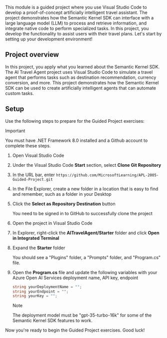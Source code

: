 This module is a guided project where you use Visual Studio Code to develop a proof-of-concept artificially intelligent travel assistant. The project demonstrates how the Semantic Kernel SDK can interface with a large language model (LLM) to process and retrieve information, and integrate native code to perform specialized tasks. In this project, you develop the functionality to assist users with their travel plans. Let's start by setting up your development environment!

## Project overview

In this project, you apply what you learned about the Semantic Kernel SDK. The AI Travel Agent project uses Visual Studio Code to simulate a travel agent that performs tasks such as destination recommendation, currency conversion, and more. This project demonstrates how the Semantic Kernel SDK can be used to create artificially intelligent agents that can automate custom tasks. 

## Setup

Use the following steps to prepare for the Guided Project exercises:

> [!IMPORTANT]
> You must have .NET Framework 8.0 installed and a Github account to complete these steps.

1. Open Visual Studio Code

1. Under the Visual Studio Code **Start** section, select **Clone Git Repository**

1. In the URL bar, enter `https://github.com/MicrosoftLearning/APL-2005-Guided-Project.git`

1. In the File Explorer, create a new folder in a location that is easy to find and remember, such as a folder in your Desktop

1. Click the **Select as Repository Destination** button

    You need to be signed in to GitHub to successfully clone the project

1. Open the project in Visual Studio Code

1. In Explorer, right-click the **AITravelAgent/Starter** folder and click **Open in Integrated Terminal**

1. Expand the **Starter** folder

    You should see a "Plugins" folder, a "Prompts" folder, and "Program.cs" file.

1. Open the **Program.cs** file and update the following variables with your Azure Open AI Services deployment name, API key, endpoint

    ```csharp
    string yourDeploymentName = "";
    string yourEndpoint = "";
    string yourKey = "";
    ```

    > [!NOTE]
    > The deployment model must be "gpt-35-turbo-16k" for some of the Semantic Kernel SDK features to work.

Now you're ready to begin the Guided Project exercises. Good luck!
